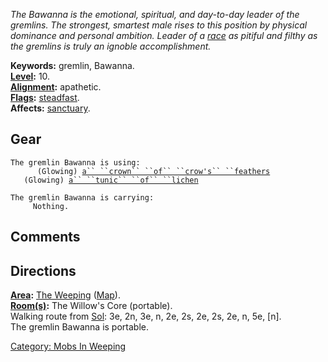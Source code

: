 *The Bawanna is the emotional, spiritual, and day-to-day leader of the
gremlins. The strongest, smartest male rises to this position by
physical dominance and personal ambition. Leader of a
[race](:Category:_Races.md "wikilink") as pitiful and filthy as the
gremlins is truly an ignoble accomplishment.*

**Keywords:** gremlin, Bawanna.  
**[Level](Level.md "wikilink"):** 10.  
**[Alignment](Alignment.md "wikilink"):** apathetic.  
**[Flags](:Category:_Mob_Types.md "wikilink"):**
[steadfast](Sentinel_Mobs.md "wikilink").  
**Affects:** [sanctuary](Sanctuary.md "wikilink").  

## Gear

`The gremlin Bawanna is using:`  
<worn on head>`      (Glowing) `[`a`` ``crown`` ``of`` ``crow's`` ``feathers`](Crown_Of_Crow's_Feathers.md "wikilink")  
<worn about body>`   (Glowing) `[`a`` ``tunic`` ``of`` ``lichen`](Tunic_Of_Lichen.md "wikilink")

`The gremlin Bawanna is carrying:`  
`     Nothing.`

## Comments

## Directions

**[Area](:Category:_Areas.md "wikilink"):** [The
Weeping](:Category:_Weeping.md "wikilink")
([Map](Weeping_Map.md "wikilink")).  
**[Room(s)](:Category:_Rooms.md "wikilink"):** The Willow's Core
(portable).  
Walking route from [Sol](Sol.md "wikilink"): 3e, 2n, 3e, n, 2e, 2s, 2e,
2s, 2e, n, 5e, \[n\].  
The gremlin Bawanna is portable.

[Category: Mobs In Weeping](Category:_Mobs_In_Weeping "wikilink")
